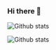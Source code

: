 ### Hi there 👋

<!--
**Javfyr/Javfyr** is a ✨ _special_ ✨ repository because its `README.md` (this file) appears on your GitHub profile.

- 🔭 I’m currently working on ...
- 🌱 I’m currently learning ...
- 👯 I’m looking to collaborate on ...
- 🤔 I’m looking for help with ...
- 💬 Ask me about ...
- 📫 How to reach me: ...
- 😄 Pronouns: ...
- ⚡ Fun fact: ...
-->

![Github stats](https://github-readme-stats.vercel.app/api?username=javfyr&theme=highcontrast&show_icons=true&count_private=true)

![Github stats](https://github-readme-stats.vercel.app/api?username=javfyr&theme=highcontrast&show_icons=true&count_private=true)
